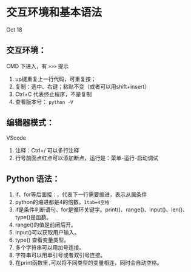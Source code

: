 # 交互环境和基本语法
Oct 18 
## 交互环境：

CMD 下进入，有 `>>>` 提示 

1. up键重复上一行代码，可重复按；
2. 复制：选中、右键；粘贴不变（或者可以用shift+insert）
3. Ctrl+C 代表终止程序，不是复制
4. 查看版本号： `python -V`

## 编辑器模式：

VScode
1. 注释：Ctrl+/ 可以多行注释
2. 行号前面点红点可以添加断点，运行是：菜单-运行-启动调试

## Python 语法：
1. if、for等后面接`：`，代表下一行需要缩进，表示从属条件
2. python的缩进都是4的倍数，`1tab=4空格`
3. if是条件判断语句、for是循环关键字。print()、range()、input()、len()、type()是函数。
4. range()的值是前闭后开。
5. input()可以获取用户输入。
6. type() 查看变量类型。
7. 多个字符串可以用加号连接。
8. 字符串可以用单引号或者双引号连接。
9. 在print函数里`,`可以将不同类型的变量相连，同时会自动空格。
